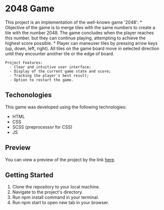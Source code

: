 # 2048 Game

  This project is an implementation of the well-known game '2048':
    * Objective of the game is to merge tiles with the same numbers to create a tile with the   number 2048. The game concludes when the player reaches this number. but they can continue playing, attempting to achieve the highest score possible.
    * Player can maneuver tiles by pressing arrow keys (up, down, left, right). All tiles on the game board move in selected direction until they encounter another tile or the edge of board. 

    Project Features:
      - Clear and intuitive user interface;
      - Display of the current game state and score;
      - Tracking the player's best result;
      - Option to restart the game.

## Techonologies

This game was developed using the following technologies:

  - HTML
  - CSS
  - SCSS (preprocessor for CSS)
  - JS

## Preview

  You can view a preview of the project by the link [here](https://pavlomykhalov.github.io/2048-game/).

## Getting Started

  1. Clone the repository to your local machine.
  2. Navigate to the project's directory.
  3. Run npm install command in your terminal.
  4. Run npm start to open new tab in your browser.
